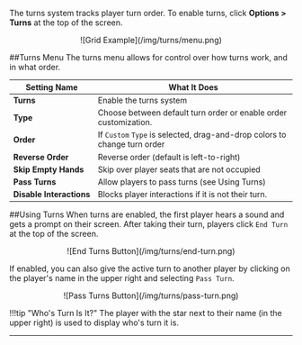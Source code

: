 The turns system tracks player turn order. To enable turns, click **Options > Turns** at the top of the screen.

<center>![Grid Example](/img/turns/menu.png)</center>

##Turns Menu
The turns menu allows for control over how turns work, and in what order.

Setting Name | What It Does
-- | --
**Turns** | Enable the turns system
**Type** | Choose between default turn order or enable order customization.
**Order** | If `Custom` `Type` is selected, drag-and-drop colors to change turn order
**Reverse&nbsp;Order** | Reverse order (default is left-to-right)
**Skip&nbsp;Empty Hands** | Skip over player seats that are not occupied
**Pass&nbsp;Turns** | Allow players to pass turns (see Using Turns)
**Disable&nbsp;Interactions** | Blocks player interactions if it is not their turn.


##Using Turns
When turns are enabled, the first player hears a sound and gets a prompt on their screen. After taking their turn, players click `End Turn` at the top of the screen.

<center>![End Turns Button](/img/turns/end-turn.png)</center>

If enabled, you can also give the active turn to another player by clicking on the player's name in the upper right and selecting `Pass Turn`.

<center>![Pass Turns Button](/img/turns/pass-turn.png)</center>

!!!tip "Who's Turn Is It?"
    The player with the star next to their name (in the upper right) is used to display who's turn it is.

---
